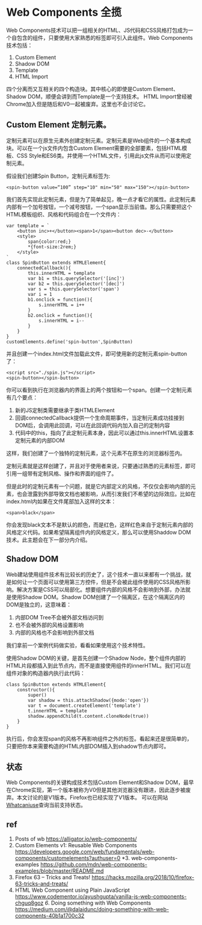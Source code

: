 # Web Components 全揽

Web Components技术可以把一组相关的HTML、JS代码和CSS风格打包成为一个自包含的组件，只要使用大家熟悉的标签即可引入此组件。Web Components技术包括：

1. Custom Element
2. Shadow DOM
3. Template
4. HTML Import

四个分离而又互相关的四个构造块。其中核心的即使是Custom Element、Shadow DOM，顺便会讲到而Template是一个支持技术。
HTML Import曾经被Chrome加入但是随后和V0一起被废弃。这里也不会讨论它。

## Custom Element 定制元素。

定制元素可以在原生元素外创建定制元素。定制元素是Web组件的一个基本构成块。可以在一个js文件内包含Custom Element需要的全部要素，包括HTML模板、CSS Style和ES6类。并使用一个HTML文件，引用此js文件从而可以使用定制元素。

假设我们创建Spin Button，定制元素标签为:
	
	<spin-button value=“100” step="10" min="50" max="150"></spin-button>

我们首先实现此定制元素，但是为了简单起见，晚一点才看它的属性。此定制元素内部有一个加号按钮，一个减号按钮，一个span显示当前值。那么只需要把这个HTML模板组织、风格和代码组合在一个文件内：

	var template = `
		<button inc>+</button><span>1</span><button dec>-</button>
		<style>
			span{color:red;}
			*{font-size:2rem;}
		</style>
	`
	class SpinButton extends HTMLElement{
		connectedCallback(){
			this.innerHTML = template
			var b1 = this.querySelector('[inc]')
			var b2 = this.querySelector('[dec]')
			var s = this.querySelector('span')
			var i = 1
			b1.onclick = function(){
				s.innerHTML = i++
			}
			b2.onclick = function(){
				s.innerHTML = i--
			}
		}
	}
	customElements.define('spin-button',SpinButton)

并且创建一个index.html文件加载此文件，即可使用新的定制元素spin-button了：

	<script src="./spin.js"></script>
	<spin-button></spin-button>

你可以看到执行在浏览器内的界面上的两个按钮和一个span。创建一个定制元素有几个要点：

1. 新的JS定制类需要继承于类HTMLElement
2. 回调connectedCallback提供一个生命周期事件，当定制元素成功挂接到DOM后，会调用此回调，可以在此回调代码内加入自己的定制内容
3. 代码中的this，指向了此定制元素本身，因此可以通过this.innerHTML设置本定制元素的内部DOM

这样，我们创建了一个独特的定制元素，这个元素不在原生的浏览器标签内。

定制元素就是这样创建了，并且对于使用者来说，只要通过熟悉的元素标签，即可引用一组带有定制风格、操作和界面的组件了。

但是此时的定制元素有一个问题，就是它内部定义的风格，不仅仅会影响内部的元素，也会泄露到外部导致文档也被影响，从而引发我们不希望的边际效应。比如在index.html内如果在文件尾部加入这样的文本：

	<span>black</span>

你会发现black文本不是默认的颜色，而是红色，这样红色来自于定制元素内部的风格定义代码。如果希望隔离组件内的风格定义，那么可以使用Shaddow DOM技术。此主题会在下一部分内介绍。

## Shadow DOM

Web建站使用组件技术有比较长的历史了，这个技术一直以来都有一个挑战，就是如何让一个页面可以使用第三方控件，但是不会被此组件使用的CSS风格所影响。解决方案是CSS可以局部化。想要组件内部的风格不会影响到外部，办法就是使用Shadow DOM。Shadow DOM创建了一个隔离区，在这个隔离区内的DOM是独立的，这意味着：

1. 内部DOM Tree不会被外部文档访问到
2. 也不会被外部的风格设置影响
3. 内部的风格也不会影响到外部文档

我们拿前一个案例代码做实验，看看如果使用这个技术特性。

使用Shadow DOM的关键，是首先创建一个Shadow Node，整个组件内部的HTML片段都插入到此节点内，而不是直接使用组件的innerHTML。我们可以在组件对象的构造器内执行此代码：

	class SpinButton extends HTMLElement{
		constructor(){
			super()
			var shadow = this.attachShadow({mode:'open'})
			var t = document.createElement('template')
			t.innerHTML = template
			shadow.appendChild(t.content.cloneNode(true))
		}
	}

执行后，你会发现span的风格不再影响组件之外的标签。看起来还是很简单的，只要把你本来需要构造的HTML内部DOM插入到shadow节点内即可。


## 状态

Web Components的关键构成技术包括Custom Element和Shadow DOM，最早在Chrome实现，第一个版本被称为V0但是其他浏览器没有跟进，因此逐步被废弃。本文讨论的是V1版本。Firefox也已经实现了V1版本。
可以在网站[Whatcaniuse](https://caniuse.com/#search=custom%20element)查询当前支持状态。

## ref 
1. Posts of wb 
https://alligator.io/web-components/
2. Custom Elements v1: Reusable Web Components 
https://developers.google.com/web/fundamentals/web-components/customelements?authuser=0
*3. web-components-examples
https://github.com/mdn/web-components-examples/blob/master/README.md
4. Firefox 63 – Tricks and Treats!
https://hacks.mozilla.org/2018/10/firefox-63-tricks-and-treats/
5.  HTML Web Component using Plain JavaScript
https://www.codementor.io/ayushgupta/vanilla-js-web-components-chguq8goz
*6*. Doing something with Web Components
https://medium.com/@dalaidunc/doing-something-with-web-components-40b1a1700c32

